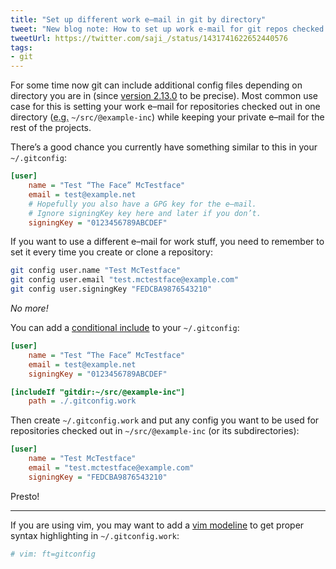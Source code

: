 ```yaml
---
title: "Set up different work e﻿–﻿mail in git by directory"
tweet: "New blog note: How to set up work e-mail for git repos checked out in specific directory"
tweetUrl: https://twitter.com/saji_/status/1431741622652440576
tags:
- git
---
```


For some time now git can include additional config files depending on
directory you are in (since [version 2.13.0][release-includeIf] to be
precise). Most common use case for this is setting your work e–mail for
repositories checked out in one directory
(<acronym lang="la" title="exempli gratia">e.g.</acronym> `~/src/@example-inc`)
while keeping your private e–mail for the rest of the projects.

There’s a good chance you currently have something similar to this in
your `~/.gitconfig`:

```ini
[user]
    name = "Test “The Face” McTestface"
    email = test@example.net
    # Hopefully you also have a GPG key for the e–mail.
    # Ignore signingKey key here and later if you don’t.
    signingKey = "0123456789ABCDEF"
```

If you want to use a different e–mail for work stuff, you need to
remember to set it every time you create or clone a repository:

```sh
git config user.name "Test McTestface"
git config user.email "test.mctestface@example.com"
git config user.signingKey "FEDCBA9876543210"
```

_No more!_

You can add a [conditional include] to your `~/.gitconfig`:

```ini
[user]
    name = "Test “The Face” McTestface"
    email = test@example.net
    signingKey = "0123456789ABCDEF"

[includeIf "gitdir:~/src/@example-inc"]
    path = ./.gitconfig.work
```

Then create `~/.gitconfig.work` and put any config you want to be used
for repositories checked out in `~/src/@example-inc` (or its
subdirectories):

```ini
[user]
    name = "Test McTestface"
    email = "test.mctestface@example.com"
    signingKey = "FEDCBA9876543210"
```

Presto!

---

If you are using vim, you may want to add a [vim modeline] to get proper
syntax highlighting in `~/.gitconfig.work`:

```ini
# vim: ft=gitconfig
```


[release-includeIf]: https://github.com/git/git/blob/master/Documentation/RelNotes/2.13.0.txt#L127-L130
[conditional include]: https://git-scm.com/docs/git-config#_conditional_includes
[vim modeline]: https://vimhelp.org/options.txt.html#modeline
